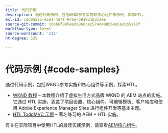 ```yaml
---
title: 代码示例
description: 通过代码示例，包括WKND参考实施和核心组件等示例，探索HTL。
exl-id: cdc0a525-e5d1-4d7f-97ae-b9192163caee
source-git-commit: c6bb6f0954ada866cec574d480b6ea5ac0b51a3f
workflow-type: tm+mt
source-wordcount: '112'
ht-degree: 52%

---
```



# 代码示例 {#code-samples}

通过代码示例，包括WKND参考实施和核心组件等示例，探索HTL。

* [WKND 教程](https://experienceleague.adobe.com/en/docs/experience-manager-learn/getting-started-wknd-tutorial-develop/overview) – 本教程介绍了虚拟生活方式品牌 WKND 的 AEM 站点的实施。 它通过 HTL 实施，涵盖了项目设置、核心组件、可编辑模板、客户端库和使用 Adobe Experience Manager Sites 进行组件开发等基本主题。
* [HTL TodoMVC 示例](https://github.com/Adobe-Marketing-Cloud/aem-htl-sample-todomvc) – 著名练习的 AEM + HTL 实施。

有关在实际项目中使用HTL的最佳实践示例，请查看[AEM核心组件](https://experienceleague.adobe.com/zh-hans/docs/experience-manager-core-components/using/introduction)。
